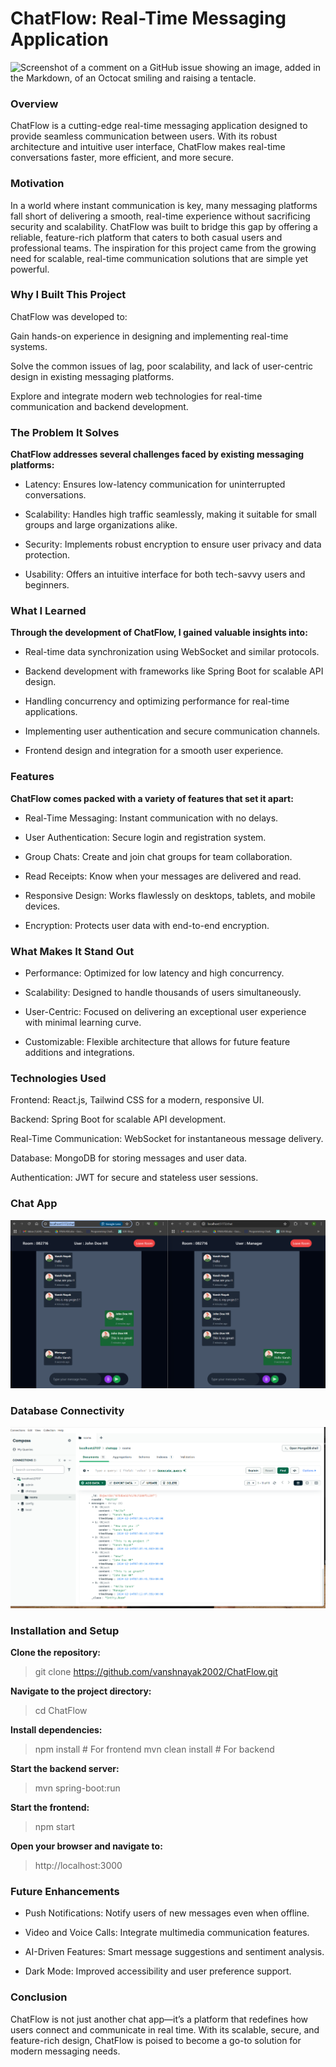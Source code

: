 # ChatFlow: Real-Time Messaging Application
![Screenshot of a comment on a GitHub issue showing an image, added in the Markdown, of an Octocat smiling and raising a tentacle.](https://myoctocat.com/assets/images/base-octocat.svg)

### Overview

ChatFlow is a cutting-edge real-time messaging application designed to provide seamless communication between users. With its robust architecture and intuitive user interface, ChatFlow makes real-time conversations faster, more efficient, and more secure.

### Motivation

In a world where instant communication is key, many messaging platforms fall short of delivering a smooth, real-time experience without sacrificing security and scalability. ChatFlow was built to bridge this gap by offering a reliable, feature-rich platform that caters to both casual users and professional teams. The inspiration for this project came from the growing need for scalable, real-time communication solutions that are simple yet powerful.

### Why I Built This Project

ChatFlow was developed to:

Gain hands-on experience in designing and implementing real-time systems.

Solve the common issues of lag, poor scalability, and lack of user-centric design in existing messaging platforms.

Explore and integrate modern web technologies for real-time communication and backend development.

### The Problem It Solves

**ChatFlow addresses several challenges faced by existing messaging platforms:**
- Latency: Ensures low-latency communication for uninterrupted conversations.

- Scalability: Handles high traffic seamlessly, making it suitable for small groups and large organizations alike.

- Security: Implements robust encryption to ensure user privacy and data protection.

- Usability: Offers an intuitive interface for both tech-savvy users and beginners.

### What I Learned

**Through the development of ChatFlow, I gained valuable insights into:**
- Real-time data synchronization using WebSocket and similar protocols.

- Backend development with frameworks like Spring Boot for scalable API design.

- Handling concurrency and optimizing performance for real-time applications.

- Implementing user authentication and secure communication channels.

- Frontend design and integration for a smooth user experience.

### Features

**ChatFlow comes packed with a variety of features that set it apart:**

- Real-Time Messaging: Instant communication with no delays.

- User Authentication: Secure login and registration system.

- Group Chats: Create and join chat groups for team collaboration.

- Read Receipts: Know when your messages are delivered and read.
  
- Responsive Design: Works flawlessly on desktops, tablets, and mobile devices.

- Encryption: Protects user data with end-to-end encryption.

### What Makes It Stand Out

- Performance: Optimized for low latency and high concurrency.

- Scalability: Designed to handle thousands of users simultaneously.

- User-Centric: Focused on delivering an exceptional user experience with minimal learning curve.

- Customizable: Flexible architecture that allows for future feature additions and integrations.

### Technologies Used

Frontend: React.js, Tailwind CSS for a modern, responsive UI.


Backend: Spring Boot for scalable API development.


Real-Time Communication: WebSocket for instantaneous message delivery.


Database: MongoDB for storing messages and user data.


Authentication: JWT for secure and stateless user sessions.

### Chat App

![ChatappImages/RealTImeChatManagerHR.png](https://github.com/vanshnayak2002/ChatFlow/blob/main/ChatApp%20Images/RealTImeChatManagerHR.png)


### Database Connectivity

![Db](https://github.com/vanshnayak2002/ChatFlow/blob/main/ChatApp%20Images/DatabseStorageMongoDB.png)

### Installation and Setup

**Clone the repository:**

> git clone https://github.com/vanshnayak2002/ChatFlow.git

**Navigate to the project directory:**

> cd ChatFlow

**Install dependencies:**

> npm install # For frontend
> mvn clean install # For backend

**Start the backend server:**

 > mvn spring-boot:run

**Start the frontend:**

> npm start

**Open your browser and navigate to:**

> http://localhost:3000

### Future Enhancements

- Push Notifications: Notify users of new messages even when offline.

- Video and Voice Calls: Integrate multimedia communication features.

- AI-Driven Features: Smart message suggestions and sentiment analysis.

- Dark Mode: Improved accessibility and user preference support.

### Conclusion

ChatFlow is not just another chat app—it’s a platform that redefines how users connect and communicate in real time. With its scalable, secure, and feature-rich design, ChatFlow is poised to become a go-to solution for modern messaging needs.
